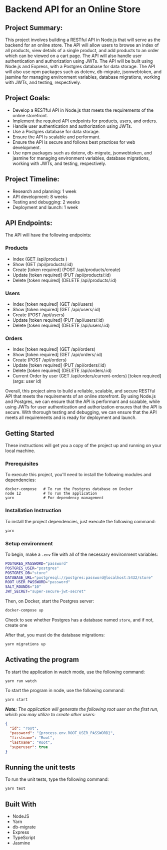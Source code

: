 # Backend API for an Online Store

## Project Summary:
This project involves building a RESTful API in Node.js that will serve as the backend for an online store. The API will allow users to browse an index of all products, view details of a single product, and add products to an order which can be viewed on a cart page. The API will also handle user authentication and authorization using JWTs. The API will be built using Node.js and Express, with a Postgres database for data storage. The API will also use npm packages such as dotenv, db-migrate, jsonwebtoken, and jasmine for managing environment variables, database migrations, working with JWTs, and testing, respectively.

## Project Goals:

* Develop a RESTful API in Node.js that meets the requirements of the online storefront.
* Implement the required API endpoints for products, users, and orders.
* Handle user authentication and authorization using JWTs.
* Use a Postgres database for data storage.
* Ensure the API is scalable and performant.
* Ensure the API is secure and follows best practices for web development.
* Use npm packages such as dotenv, db-migrate, jsonwebtoken, and jasmine for managing environment variables, database migrations, working with JWTs, and testing, respectively. 

## Project Timeline:

* Research and planning: 1 week
* API development: 8 weeks
* Testing and debugging: 2 weeks
* Deployment and launch: 1 week

## API Endpoints:
The API will have the following endpoints:

### Products

* Index (GET /api/products )
* Show (GET /api/products/:id)
* Create [token required] (POST /api/products/create)
* Update [token required] (PUT /api/products/:id)
* Delete [token required] (DELETE /api/products/:id)

### Users

* Index [token required] (GET /api/users)
* Show [token required] (GET /api/users/:id)
* Create (POST /api/users)
* Update [token required] (PUT /api/users/:id)
* Delete [token required] (DELETE /api/users/:id)

### Orders

* Index [token required] (GET /api/orders)
* Show [token required] (GET /api/orders/:id)
* Create (POST /api/orders)
* Update [token required] (PUT /api/orders/:id)
* Delete [token required] (DELETE /api/orders/:id)
* Current Order by user (GET /api/orders/current-orders) [token required] (args: user id)

Overall, this project aims to build a reliable, scalable, and secure RESTful API that meets the requirements of an online storefront. By using Node.js and Postgres, we can ensure that the API is performant and scalable, while using JWTs for user authentication and authorization ensures that the API is secure. With thorough testing and debugging, we can ensure that the API meets all requirements and is ready for deployment and launch.

## Getting Started

These instructions will get you a copy of the project up and running on your local machine.

### Prerequisites

To execute this project, you'll need to install the following modules and dependencies:

```
docker-compose   # To run the Postgres database on Docker
node 12          # To run the application
yarn             # For dependency management
```

### Installation Instruction

To install the project dependencies, just execute the following command:

```bash
yarn
```

### Setup environment
To begin, make a `.env` file with all of the necessary environment variables:

```bash
POSTGRES_PASSWORD="password"
POSTGRES_USER="postgres"
POSTGRES_DB="store"
DATABASE_URL="postgresql://postgres:password@localhost:5432/store"
ROOT_USER_PASSWORD="password"
SALT_ROUNDS="10"
JWT_SECRET="super-secure-jwt-secret"
```

Then, on Docker, start the Postgres server:

```bash
docker-compose up
```

Check to see whether Postgres has a database named `store`, and if not, create one

After that, you must do the database migrations:
```bash
yarn migrations up
```

## Activating the program

To start the application in watch mode, use the following command:
```bash
yarn run watch
```

To start the program in node, use the following command:
```bash
yarn start
```
***Note:** The application will generate the following root user on the first run, which you may utilize to create other users:*
```json
{
  "id": "root",
  "password": "{process.env.ROOT_USER_PASSWORD}",
  "firstname": "Root",
  "lastname": "Root",
  "superuser": true
}
```

## Running the unit tests

To run the unit tests, type the following command:
```bash
yarn test
```

## Built With

* NodeJS
* Yarn
* db-migrate
* Express
* TypeScript
* Jasmine
